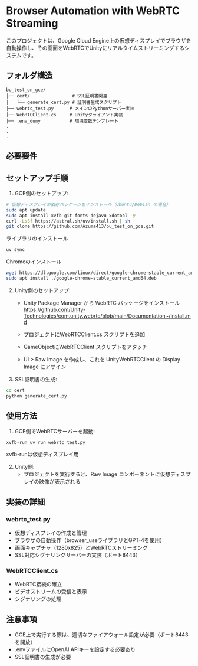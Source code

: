 # Browser Automation with WebRTC Streaming

このプロジェクトは、Google Cloud Engine上の仮想ディスプレイでブラウザを自動操作し、その画面をWebRTCでUnityにリアルタイムストリーミングするシステムです。

## フォルダ構造

```
bu_test_on_gce/
├── cert/                # SSL証明書関連
│   └── generate_cert.py # 証明書生成スクリプト
├── webrtc_test.py      # メインのPythonサーバー実装
├── WebRTCClient.cs     # Unityクライアント実装
├── .env_dumy           # 環境変数テンプレート
.
.
.
```

## 必要要件
## セットアップ手順

1. GCE側のセットアップ:
```bash
# 仮想ディスプレイの依存パッケージをインストール（Ubuntu/Debian の場合）
sudo apt update
sudo apt install xvfb git fonts-dejavu xdotool -y
curl -LsSf https://astral.sh/uv/install.sh | sh
git clone https://github.com/Azuma413/bu_test_on_gce.git
```
ライブラリのインストール
```bash
uv sync
```
Chromeのインストール
```bash
wget https://dl.google.com/linux/direct/google-chrome-stable_current_amd64.deb
sudo apt install ./google-chrome-stable_current_amd64.deb
```

2. Unity側のセットアップ:
   - Unity Package Manager から WebRTC パッケージをインストール\
https://github.com/Unity-Technologies/com.unity.webrtc/blob/main/Documentation~/install.md

   - プロジェクトにWebRTCClient.cs スクリプトを追加
   - GameObjectにWebRTCClient スクリプトをアタッチ
   - UI > Raw Image を作成し、これを UnityWebRTCClient の Display Image にアサイン

3. SSL証明書の生成:
```bash
cd cert
python generate_cert.py
```

## 使用方法
1. GCE側でWebRTCサーバーを起動:
```bash
xvfb-run uv run webrtc_test.py
```
xvfb-runは仮想ディスプレイ用

2. Unity側:
   - プロジェクトを実行すると、Raw Image コンポーネントに仮想ディスプレイの映像が表示される

## 実装の詳細

### webrtc_test.py
- 仮想ディスプレイの作成と管理
- ブラウザの自動操作（browser_useライブラリとGPT-4を使用）
- 画面キャプチャ（1280x825）とWebRTCストリーミング
- SSL対応シグナリングサーバーの実装（ポート8443）

### WebRTCClient.cs
- WebRTC接続の確立
- ビデオストリームの受信と表示
- シグナリングの処理

## 注意事項

- GCE上で実行する際は、適切なファイアウォール設定が必要（ポート8443を開放）
- .envファイルにOpenAI APIキーを設定する必要あり
- SSL証明書の生成が必要
